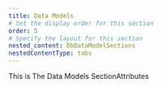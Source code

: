 ```yaml
---
title: Data Models
# Set the display order for this section
order: 5
# Specify the layout for this section
nested_content: DbDataModelSections
nestedContentType: tabs
---
```

This is The Data Models SectionAttributes